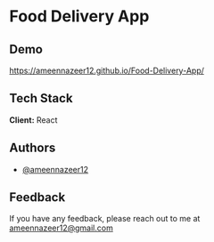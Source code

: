 # Food Delivery App

## Demo

https://ameennazeer12.github.io/Food-Delivery-App/

## Tech Stack

**Client:** React

## Authors

- [@ameennazeer12](https://www.github.com/ameennazeer12)

## Feedback

If you have any feedback, please reach out to me at ameennazeer12@gmail.com
